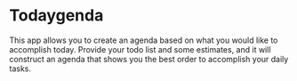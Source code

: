 # Todaygenda

This app allows you to create an agenda based on what you would like to accomplish today. Provide your todo list and some estimates, and it will construct an agenda that shows you the best order to accomplish your daily tasks.
